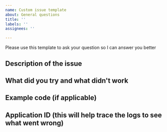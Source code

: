 ```yaml
---
name: Custom issue template
about: General questions
title: ''
labels: ''
assignees: ''

---
```


Please use this template to ask your question so I can answer you better

## Description of the issue

## What did you try and what didn't work

## Example code (if applicable)

## Application ID (this will help trace the logs to see what went wrong)
